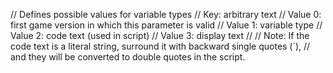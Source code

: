 // Defines possible values for variable types
// Key: arbitrary text
// Value 0: first game version in which this parameter is valid
// Value 1: variable type
// Value 2: code text (used in script)
// Value 3: display text
//
// Note: If the code text is a literal string, surround it with backward single quotes (`),
//       and they will be converted to double quotes in the script.